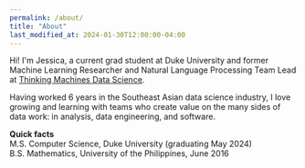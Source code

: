 ```yaml
---
permalink: /about/
title: "About"
last_modified_at: 2024-01-30T12:00:00-04:00
---
```


Hi! I'm Jessica, a current grad student at Duke University and former Machine Learning Researcher and Natural Language Processing Team Lead at [Thinking Machines Data Science](https://thinkingmachin.es/).

Having worked 6 years in the Southeast Asian data science industry, I love growing and learning with teams who create value on the many sides of data work: in analysis, data engineering, and software.

**Quick facts** <br>
M.S. Computer Science, Duke University (graduating May 2024) <br>
B.S. Mathematics, University of the Philippines, June 2016
